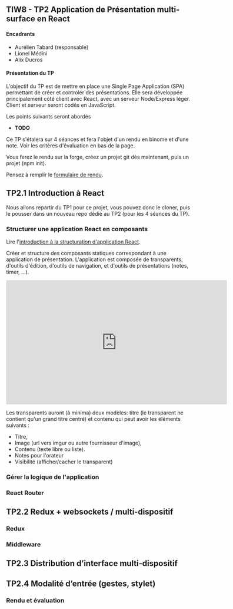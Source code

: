 ## TIW8 - TP2 Application de Présentation multi-surface en React

#### Encadrants
- Aurélien Tabard (responsable)
- Lionel Médini
- Alix Ducros



#### Présentation du TP

L'objectif du TP est de mettre en place une Single Page Application (SPA) permettant de créer et controler des présentations. Elle sera développée principalement côté client avec React, avec un serveur Node/Express léger. Client et serveur seront codés en JavaScript. 

Les points suivants seront abordés

- **TODO**


Ce TP s'étalera sur 4 séances et fera l'objet d'un rendu en binome et d'une note. Voir les critères d'évaluation en bas de la page.

Vous ferez le rendu sur la forge, créez un projet git dès maintenant, puis un projet (npm init).

Pensez à remplir le <a href="">formulaire de rendu</a>.


## TP2.1 Introduction à React

Nous allons repartir du TP1 pour ce projet, vous pouvez donc le cloner, puis le pousser dans un nouveau repo dédié au TP2 (pour les 4 séances du TP).



### Structurer une application React en composants

Lire l'[introduction à la structuration d'application React](https://reactjs.org/docs/thinking-in-react.html). 

Créer et structure des composants statiques correspondant à une application de présentation. L'application est composée de transparents, d'outils d'édition, d'outils de navigation, et d'outils de présentations (notes, timer, ...).

<iframe style="border: none;" width="600" height="337" src="https://www.figma.com/embed?embed_host=share&url=https%3A%2F%2Fwww.figma.com%2Ffile%2FUzpqcHwddgDnfriafh7gIs%2FUntitled%3Fnode-id%3D0%253A1" allowfullscreen></iframe>


Les transparents auront (à minima) deux modèles: titre (le transparent ne contient qu'un grand titre centré) et contenu qui peut avoir les éléments suivants :

- Titre,
- Image (url vers imgur ou autre fournisseur d'image),
- Contenu (texte libre ou liste).
- Notes pour l'orateur
- Visibilité (afficher/cacher le transparent)

### Gérer la logique de l'application

### React Router




## TP2.2 Redux + websockets / multi-dispositif

### Redux


### Middleware





## TP2.3 Distribution d’interface multi-dispositif



## TP2.4 Modalité d’entrée (gestes, stylet)



### Rendu et évaluation
